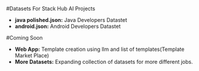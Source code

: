 #Datasets For Stack Hub AI Projects
- **java polished.json:** Java Developers Datastet
- **android.json:** Android Developers Datastet

#Coming Soon

- **Web App:** Template creation using llm and  list of templates(Template Market Place)  
- **More Datasets:** Expanding collection of datasets for more different jobs.
